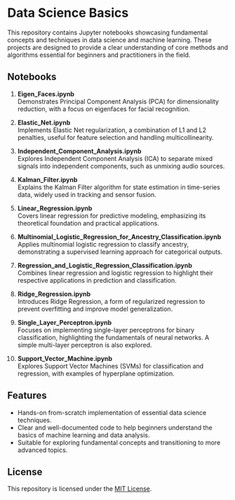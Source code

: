 
# Data Science Basics

This repository contains Jupyter notebooks showcasing fundamental concepts and techniques in data science and machine learning. These projects are designed to provide a clear understanding of core methods and algorithms essential for beginners and practitioners in the field.

## Notebooks

1. **Eigen_Faces.ipynb**  
   Demonstrates Principal Component Analysis (PCA) for dimensionality reduction, with a focus on eigenfaces for facial recognition.

2. **Elastic_Net.ipynb**  
   Implements Elastic Net regularization, a combination of L1 and L2 penalties, useful for feature selection and handling multicollinearity.

3. **Independent_Component_Analysis.ipynb**  
   Explores Independent Component Analysis (ICA) to separate mixed signals into independent components, such as unmixing audio sources.

4. **Kalman_Filter.ipynb**  
   Explains the Kalman Filter algorithm for state estimation in time-series data, widely used in tracking and sensor fusion.

5. **Linear_Regression.ipynb**  
   Covers linear regression for predictive modeling, emphasizing its theoretical foundation and practical applications.

6. **Multinomial_Logistic_Regression_for_Ancestry_Classification.ipynb**  
   Applies multinomial logistic regression to classify ancestry, demonstrating a supervised learning approach for categorical outputs.

7. **Regression_and_Logistic_Regression_Classification.ipynb**  
   Combines linear regression and logistic regression to highlight their respective applications in prediction and classification.

8. **Ridge_Regression.ipynb**  
   Introduces Ridge Regression, a form of regularized regression to prevent overfitting and improve model generalization.

9. **Single_Layer_Perceptron.ipynb**  
    Focuses on implementing single-layer perceptrons for binary classification, highlighting the fundamentals of neural networks. A simple multi-layer perceptron is also explored.

10. **Support_Vector_Machine.ipynb**  
    Explores Support Vector Machines (SVMs) for classification and regression, with examples of hyperplane optimization.

## Features

- Hands-on from-scratch implementation of essential data science techniques.
- Clear and well-documented code to help beginners understand the basics of machine learning and data analysis.
- Suitable for exploring fundamental concepts and transitioning to more advanced topics.

## License

This repository is licensed under the [MIT License](LICENSE).

